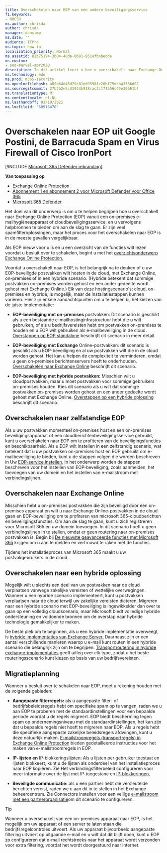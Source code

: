 ```yaml
---
title: Overschakelen naar EOP van een andere beveiligingsservice
f1.keywords:
- NOCSH
ms.author: chrisda
author: chrisda
manager: dansimp
ms.date: ''
audience: ITPro
ms.topic: how-to
localization_priority: Normal
ms.assetid: 81b75194-3b04-48da-8b81-951afbabedde
ms.custom:
- seo-marvel-apr2020
description: In dit artikel leert u hoe u overschakelt naar Exchange Online Protection (EOP) vanuit een on-premises e-mailhygiëneapparaat of cloudbeveiligingsservice.
ms.technology: mdo
ms.prod: m365-security
ms.openlocfilehash: a09b64d45d79c81ed95981c20bf75dcb43366d07
ms.sourcegitcommit: 27b2b2e5c41934b918cac2c171556c45e36661bf
ms.translationtype: MT
ms.contentlocale: nl-NL
ms.lasthandoff: 03/19/2021
ms.locfileid: "50916476"
---
```

# <a name="switch-to-eop-from-google-postini-the-barracuda-spam-and-virus-firewall-or-cisco-ironport"></a>Overschakelen naar EOP uit Google Postini, de Barracuda Spam en Virus Firewall of Cisco IronPort

[!INCLUDE [Microsoft 365 Defender rebranding](../includes/microsoft-defender-for-office.md)]

**Van toepassing op**
- [Exchange Online Protection](exchange-online-protection-overview.md)
- [Abonnement 1 en abonnement 2 voor Microsoft Defender voor Office 365](office-365-atp.md)
- [Microsoft 365 Defender](../mtp/microsoft-threat-protection.md)

 Het doel van dit onderwerp is om u te helpen begrijpen hoe u overschakelt naar Exchange Online Protection (EOP) vanuit een on-premises e-mailhygiëneapparaat of cloudbeveiligingsservice, en u vervolgens helpbronnen te bieden om aan de slag te gaan. Er zijn veel spamfilteroplossingen, maar het proces voor het overschakelen naar EOP is in de meeste gevallen vergelijkbaar.

Als EOP nieuw voor u is en u een overzicht van de functies wilt lezen voordat u besluit over te schakelen, begint u met het [overzichtsonderwerp Exchange Online Protection.](exchange-online-protection-overview.md)

Voordat u overschakelt naar EOP, is het belangrijk na te denken of u uw EOP-beveiligde postvakken wilt hosten in de cloud, met Exchange Online, on-premises of in een hybride scenario. (Hybride betekent dat sommige postvakken on-premises worden gehost en een ander gedeelte wordt gehost met Exchange Online.) Elk van deze hostingscenario's: cloud, on-premises en hybride, is mogelijk, maar de installatiestappen kunnen variëren. Hier zijn enkele aandachtspunten om u te helpen bij het kiezen van de juiste implementatie:

- **EOP-beveiliging met on-premises** postvakken: Dit scenario is geschikt als u een bestaande e-mailhostinginfrastructuur hebt die u wilt gebruiken, of als u bedrijfsvereisten hebt om postvakken on-premises te houden en u EOP wilt gebruiken als e-mailbeveiliging in de cloud. [Overstappen op EOP standalone](#switch-to-eop-standalone) beschrijft dit scenario in meer detail.

- **EOP-beveiliging met Exchange** Online-postvakken: dit scenario is geschikt als u EOP-beveiliging en al uw postvakken wilt die in de cloud worden gehost. Het kan u helpen de complexiteit te verminderen, omdat u geen on-premises berichtenservers hoeft te onderhouden. [Overschakelen naar Exchange Online](#switch-to-exchange-online) beschrijft dit scenario.

- **EOP-beveiliging met hybride postvakken:** Misschien wilt u cloudpostvakken, maar u moet postvakken voor sommige gebruikers on-premises houden. Kies dit scenario als u wilt dat sommige postvakken on-premises worden gehost en een ander gedeelte wordt gehost met Exchange Online. [Overstappen op een hybride oplossing](#switch-to-a-hybrid-solution) beschrijft dit scenario.

## <a name="switch-to-eop-standalone"></a>Overschakelen naar zelfstandige EOP

Als u uw postvakken momenteel on-premises host en een on-premises beveiligingsapparaat of een cloudberichtenbeveiligingsservice gebruikt, kunt u overschakelen naar EOP om te profiteren van de beveiligingsfuncties en beschikbaarheid. Als u EOP wilt instellen in een zelfstandig scenario, wat betekent dat u uw postvakken on-premises host en EOP gebruikt om e-mailbeveiliging te bieden, kunt u de stappen volgen die worden beschreven in Uw [EOP-service instellen.](set-up-your-eop-service.md) In het onderwerp worden de stappen beschreven voor het instellen van EOP-beveiliging, zoals aanmelden, het toevoegen van uw domein en het instellen van e-mailstroom met verbindingslijnen.

## <a name="switch-to-exchange-online"></a>Overschakelen naar Exchange Online

Misschien hebt u on-premises postvakken die zijn beveiligd door een on-premises apparaat en wilt u naar Exchange Online-postvakken in de cloud gaan en EOP-beveiliging om te profiteren van microsoft 365-cloudberichten en beveiligingsfuncties. Om aan de slag te gaan, kunt u zich registreren voor Microsoft 365 en uw domein toevoegen. In dit scenario hoeft u geen verbindingslijnen in te stellen, omdat er geen routering naar on-premises postvakken is. Begin bij [De nieuwste geavanceerde functies met Microsoft 365](https://www.microsoft.com/microsoft-365/business/compare-more-office-365-for-business-plans) krijgen om u aan te melden en vertrouwd te raken met de functies.

Tijdens het installatieproces van Microsoft 365 maakt u uw postvakgebruikers in de cloud.

## <a name="switch-to-a-hybrid-solution"></a>Overschakelen naar een hybride oplossing

Mogelijk wilt u slechts een deel van uw postvakken naar de cloud verplaatsen vanwege zakelijke vereisten of wettelijke overwegingen. Wanneer u een hybride scenario implementeert, kunt u postvakken verplaatsen naar de cloud terwijl uw zakelijke vereisten dicteren. Migreren naar een hybride scenario met EOP-beveiliging is ingewikkelder dan over te gaan op een volledig cloudscenario, maar Microsoft biedt volledige hybride ondersteuning en voldoende bronnen om de overstap naar hybride technologie gemakkelijker te maken.

De beste plek om te beginnen, als u een hybride implementatie overweegt, is [hybride implementaties van Exchange Server.](/exchange/exchange-hybrid) Daarnaast zijn er een aantal verschillende manieren waarop u e-mail kunt routen in een hybride scenario die belangrijk zijn om te begrijpen. [Transportroutering in hybride exchange-implementaties](/exchange/transport-routing) geeft uitleg over elk type, zodat u het beste routeringsscenario kunt kiezen op basis van uw bedrijfsvereisten.

## <a name="migration-planning"></a>Migratieplanning

Wanneer u besluit over te schakelen naar EOP, moet u rekening houden met de volgende gebieden:

- **Aangepaste filterregels:** als u aangepaste filter- of bedrijfsbeleidsregels hebt om specifieke spam op te vangen, raden we u aan EOP te proberen met de standaardinstellingen voor een bepaalde periode voordat u de regels migreert. EOP biedt bescherming tegen spam op ondernemingsniveau met de standaardinstellingen, het kan zijn dat u bepaalde regels niet hoeft te migreren naar EOP. Als u regels hebt die specifieke aangepaste zakelijke beleidsregels afdwingen, kunt u deze natuurlijk maken. [E-mailstroomregels (transportregels) in Exchange Online Protection](mail-flow-rules-transport-rules-0.md) bieden gedetailleerde instructies voor het maken van e-mailstroomregels in EOP.

- **IP-lijsten en** IP-blokkeringslijsten: Als u lijsten per gebruiker toestaat en lijsten blokkeert, kunt u de lijsten als onderdeel van het installatieproces naar EOP kopiëren. Zie Het verbindingsfilterbeleid configureren voor meer informatie over de lijst met IP-toegestane en [IP-blokkeringen.](configure-the-connection-filter-policy.md)

- **Beveiligde communicatie:** als u een partner hebt die versleutelde berichten vereist, raden we u aan dit in te stellen in het Exchange-beheercentrum. Zie Connectors instellen voor een veilige [e-mailstroom met een partnerorganisatie](/exchange/mail-flow-best-practices/use-connectors-to-configure-mail-flow/set-up-connectors-for-secure-mail-flow-with-a-partner)om dit scenario te configureren.

> [!TIP]
> Wanneer u overschakelt van een on-premises apparaat naar EOP, is het mogelijk om uw apparaat of een server te laten staan die bedrijfsregelcontroles uitvoert. Als uw apparaat bijvoorbeeld aangepaste filtering uitvoert op uitgaande e-mail en u wilt dat dit blijft doen, kunt u EOP zo configureren dat e-mail rechtstreeks naar het apparaat wordt verzonden voor extra filtering, voordat het wordt doorgestuurd naar internet.